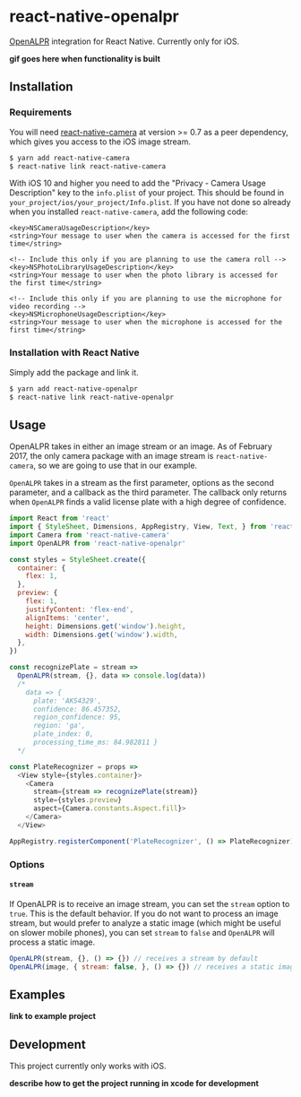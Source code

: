 # react-native-openalpr

[OpenALPR](https://github.com/openalpr/openalpr) integration for React Native. Currently only for iOS.

**gif goes here when functionality is built**

## Installation

### Requirements

You will need [react-native-camera](https://github.com/lwansbrough/react-native-camera) at version >= 0.7 as a peer dependency, which gives you access to the iOS image stream.

```sh
$ yarn add react-native-camera
$ react-native link react-native-camera
```

With iOS 10 and higher you need to add the "Privacy - Camera Usage Description" key to the `info.plist` of your project. This should be found in `your_project/ios/your_project/Info.plist`. If you have not done so already when you installed `react-native-camera`, add the following code:

```
<key>NSCameraUsageDescription</key>
<string>Your message to user when the camera is accessed for the first time</string>

<!-- Include this only if you are planning to use the camera roll -->
<key>NSPhotoLibraryUsageDescription</key>
<string>Your message to user when the photo library is accessed for the first time</string>

<!-- Include this only if you are planning to use the microphone for video recording -->
<key>NSMicrophoneUsageDescription</key>
<string>Your message to user when the microphone is accessed for the first time</string>
```

### Installation with React Native

Simply add the package and link it.

```sh
$ yarn add react-native-openalpr
$ react-native link react-native-openalpr
```

## Usage

OpenALPR takes in either an image stream or an image. As of February 2017, the only camera package with an image stream is `react-native-camera`, so we are going to use that in our example.

`OpenALPR` takes in a stream as the first parameter, options as the second parameter, and a callback as the third parameter. The callback only returns when `OpenALPR` finds a valid license plate with a high degree of confidence.

```js
import React from 'react'
import { StyleSheet, Dimensions, AppRegistry, View, Text, } from 'react-native'
import Camera from 'react-native-camera'
import OpenALPR from 'react-native-openalpr'

const styles = StyleSheet.create({
  container: {
    flex: 1,
  },
  preview: {
    flex: 1,
    justifyContent: 'flex-end',
    alignItems: 'center',
    height: Dimensions.get('window').height,
    width: Dimensions.get('window').width,
  },
})

const recognizePlate = stream =>
  OpenALPR(stream, {}, data => console.log(data))
  /*
    data => {
      plate: 'AKS4329',
      confidence: 86.457352,
      region_confidence: 95,
      region: 'ga',
      plate_index: 0,
      processing_time_ms: 84.982811 }
  */

const PlateRecognizer = props =>
  <View style={styles.container}>
    <Camera
      stream={stream => recognizePlate(stream)}
      style={styles.preview}
      aspect={Camera.constants.Aspect.fill}>
    </Camera>
  </View>  

AppRegistry.registerComponent('PlateRecognizer', () => PlateRecognizer)
```

### Options

#### `stream`

If OpenALPR is to receive an image stream, you can set the `stream` option to `true`. This is the default behavior. If you do not want to process an image stream, but would prefer to analyze a static image (which might be useful on slower mobile phones), you can set `stream` to `false` and `OpenALPR` will process a static image.

```js
OpenALPR(stream, {}, () => {}) // receives a stream by default
OpenALPR(image, { stream: false, }, () => {}) // receives a static image
```

## Examples

**link to example project**

## Development

This project currently only works with iOS.

**describe how to get the project running in xcode for development**
